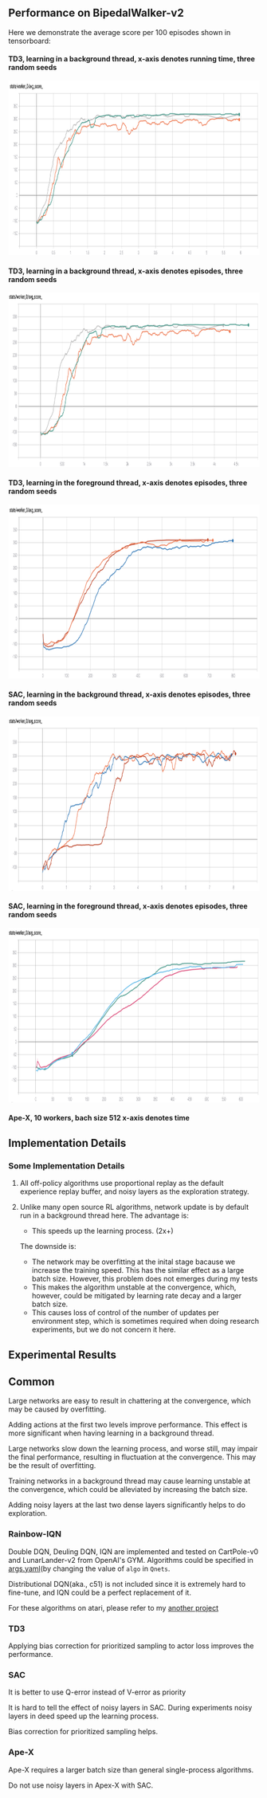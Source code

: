 ## Performance on BipedalWalker-v2

Here we demonstrate the average score per 100 episodes shown in tensorboard:

#### TD3, learning in a background thread, x-axis denotes running time, three random seeds

<p align="center">
<img src="/results/td3/back_time.png" alt="average score in tensorboard" height="350">
</p>

#### TD3, learning in a background thread, x-axis denotes episodes, three random seeds

<p align="center">
<img src="/results/td3/back_episode.png" alt="average score in tensorboard" height="350">
</p>

#### TD3, learning in the foreground thread, x-axis denotes episodes, three random seeds

<p align="center">
<img src="/results/td3/fore_episode.png" alt="average score in tensorboard" height="350">
</p>

#### SAC, learning in the background thread, x-axis denotes episodes, three random seeds

<p align="center">
<img src="/results/sac/back_time.png" alt="average score in tensorboard" height="350">
</p>

#### SAC, learning in the foreground thread, x-axis denotes episodes, three random seeds

<p align="center">
<img src="/results/sac/fore_episode.png" alt="average score in tensorboard" height="350">
</p>

#### Ape-X, 10 workers, bach size 512 x-axis denotes time
## Implementation Details

### Some Implementation Details

1. All off-policy algorithms use proportional replay as the default experience replay buffer, and noisy layers as the exploration strategy.

2. Unlike many open source RL algorithms, network update is by default run in a background thread here. 
    The advantage is:

    - This speeds up the learning process. (2x+)

    The downside is:

    - The network may be overfitting at the inital stage bacause we increase the training speed. This has the similar effect as a large batch size. However, this problem does not emerges during my tests
    - This makes the algorithm unstable at the convergence, which, however, could be mitigated by learning rate decay and a larger batch size.
    - This causes loss of control of the number of updates per environment step, which is sometimes required when doing research experiments, but we do not concern it here. 

## Experimental Results

## Common

Large networks are easy to result in chattering at the convergence, which may be caused by overfitting.

Adding actions at the first two levels improve performance. This effect is more significant when having learning in a background thread.

Large networks slow down the learning process, and worse still, may impair the final performance, resulting in fluctuation at the convergence. This may be the result of overfitting.

Training networks in a background thread may cause learning unstable at the convergence, which could be alleviated by increasing the batch size.

Adding noisy layers at the last two dense layers significantly helps to do exploration.

### Rainbow-IQN

Double DQN, Deuling DQN, IQN are implemented and tested on CartPole-v0 and LunarLander-v2 from OpenAI's GYM. Algorithms could be specified in [args.yaml](https://github.com/xlnwel/model-free-algorithms/blob/master/algo/off_policy/rainbow_iqn/args.yaml)(by changing the value of `algo` in `Qnets`.

Distributional DQN(aka., c51) is not included since it is extremely hard to fine-tune, and IQN could be a perfect replacement of it.

For these algorithms on atari, please refer to my [another project](https://github.com/xlnwel/atari_rl)

### TD3

Applying bias correction for prioritized sampling to actor loss improves the performance.

### SAC

It is better to use Q-error instead of V-error as priority

It is hard to tell the effect of noisy layers in SAC. During experiments noisy layers in deed speed up the learning process. 

Bias correction for prioritized sampling helps.

### Ape-X

Ape-X requires a larger batch size than general single-process algorithms.

Do not use noisy layers in Apex-X with SAC.